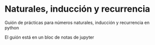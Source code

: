 # Naturales, inducción y recurrencia

Guión de prácticas para números naturales, inducción y recurrencia en python

El guión está en un bloc de notas de jupyter
